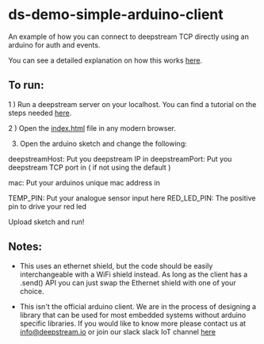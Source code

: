 # ds-demo-simple-arduino-client
An example of how you can connect to deepstream TCP directly using an arduino for auth and events.

You can see a detailed explanation on how this works [here](http://deepstream.io/blog/writing-a-basic-arduino-client/).

To run:
-------------

1 ) Run a deepstream server on your localhost. You can find a tutorial on the steps needed [here](http://deepstream.io/tutorials/getting-started.html).

2 ) Open the [index.html](https://raw.githubusercontent.com/hoxton-one/ds-demo-simple-arduino-client/master/index.html) file in any modern browser.

3) Open the arduino sketch and change the following:

deepstreamHost: Put you deepstream IP in
deepstreamPort: Put you deepstream TCP port in ( if not using the default )

mac: Put your arduinos unique mac address in

TEMP_PIN: Put your analogue sensor input here
RED_LED_PIN: The positive pin to drive your red led

Upload sketch and run!

Notes:
------------
* This uses an ethernet shield, but the code should be easily interchangeable with a WiFi shield instead. As long as the client has a .send() API you can just swap the Ethernet shield with one of your choice.

* This isn't the official arduino client. We are in the process of designing a library that can be used for most embedded systems without arduino specific libraries. If you would like to know more please contact us at info@deepstream.io or join our slack slack IoT channel [here](https://deepstream-slack.herokuapp.com/)



